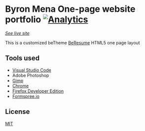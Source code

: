 # Byron Mena One-page website portfolio [![Analytics](https://ga-beacon.appspot.com/UA-109594989-1/ByronMena.github.io/README)](https://github.com/ByronMena/ByronMena.github.io)

*[See live site](https://ByronMena.github.io)*

This is a customized beTheme [BeResume](http://be.beantownthemes.com/html/index-resume.htm) HTML5 one page layout

## Tools used
- [Visual Studio Code](https://code.visualstudio.com/)
- Adobe Photoshop
- [Gimp](https://www.gimp.org/)
- [Chrome](https://www.google.com/chrome/browser/)
- [Firefox Developer Edition](https://www.mozilla.org/en-US/firefox/developer/)
- [Formspree.io](https://formspree.io)

## License
[MIT](https://tldrlegal.com/license/mit-license#summary)